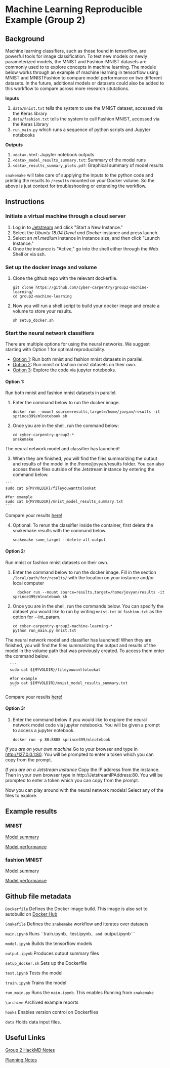 # Machine Learning Reproducible Example (Group 2) 
## Background
Machine learning classifiers, such as those found in tensorflow, are powerful tools for image classification. To test new models or newly parameterized models, the MNIST and Fashion-MNIST datasets are commonly used to to explore concepts in machine learning. The module below works through an example of machine learning in tensorflow using MNIST and MNISTFashion to compare model performance on two different datasets. In the future, additional models or datasets could also be added to this workflow to compare across more research situtations. 

**Inputs**
  1. ```data/mnist.txt``` tells the system to use the MNIST dataset, accessed via the Keras library
  2. ```data/fashion.txt``` tells the system to call Fashion MNIST, accessed via the Keras Library
  3. ```run_main.py``` which runs a sequence of python scripts and Jupyter notebooks
  
  
**Outputs**
  1. ```<data>.html```: Jupyter notebook outputs
  2. ```<data>_model_results_summary.txt```: Summary of the model runs
  3. ```<data>_results_summary_plots.pdf```: Graphical summary of model results
  
  ```snakemake``` will take care of supplying the inputs to the python code and printing the results to ```/results``` mounted on your Docker volume. So the above is just context for troubleshooting or extending the workflow. 
  
## Instructions

### Initiate a virtual machine through a cloud server
  1. Log in to [Jetstream](https://use.jetstream-cloud.org/application/dashboard) and click "Start a New Instance."
  2. Select the _Ubuntu 18.04 Devel and Docker_ instance and press launch.
  3. Select an _m1.medium_ instance in instance size, and then click "Launch Instance."
  4. Once the instance is "Active," go into the shell either through the Web Shell or via ssh.
  
### Set up the docker image and volume ###
  
  1. Clone the github repo with the relevant dockerfile.
  
     ```
     git clone https://github.com/cyber-carpentry/group2-machine-learning/
     cd group2-machine-learning
     ```
  
  2. Now you will run a shell script to build your docker image and create a volume to store your results. 

     ```
     sh setup_docker.sh
     ```
  
### Start the neural network classifiers ###    
 
 There are multiple options for using the neural networks. We suggest starting with Option 1 for optimal reproducibility. 
  - [Option 1](README.md#option-1): Run both mnist and fashion mnist datasets in parallel.
  - [Option 2](README.md#option-2): Run mnist or fashion mnist datasets on their own.
  - [Option 3](README.md#option-3): Explore the code via jupyter notebooks.
 
#### **Option 1:** ####
 Run both mnist and fashion mnist datasets in parallel. 

  1. Enter the command below to run the docker image.
 
     ``` 
     docker run --mount source=results,target=/home/jovyan/results -it sprince399/mlnotebook sh
     ```
    
  2. Once you are in the shell, run the command below:
     
     ```
     cd cyber-carpentry-group2-*
     snakemake
     ```
     
   The neural network model and classifier has launched!
   
  3. When they are finished, you will find the files summarizing the output and results of the model in the /home/jovyan/results folder. You can also access these files outside of the Jetstream instance by entering the command below.
  
    ```
    sudo cat ${MYVOLDIR}/fileyouwanttolookat

    #for example
    sudo cat ${MYVOLDIR}/mnist_model_results_summary.txt
    ```
      
  Compare your results [here!](README.md#example-results)  
  
  4. Optional: To rerun the classifier inside the container, first delete the snakemake results with the command below.
    
     ```
     snakemake some_target --delete-all-output
     ```
  
  
#### **Option 2:** ####
Run mnist or fashion mnist datasets on their own.

 1. Enter the command below to run the docker image. Fill in the section `/local/path/for/results/` with the location on your instance and/or local computer 
 
     ``` 
       docker run --mount source=results,target=/home/jovyan/results -it sprince399/mlnotebook sh
     ```
    
 2. Once you are in the shell, run the commands below. You can specify the dataset you would like to run by writing ```mnist.txt``` or ```fashion.txt``` as the option for --int_param. 
 
      ```
      cd cyber-carpentry-group2-machine-learning-*
      python run_main.py mnist.txt
      ```
  The neural network model and classifier has launched! When they are finished, you will find the files summarizing the output and results of the model in the volume path that was previously created. To access them enter the command below.
  
      ```
      sudo cat ${MYVOLDIR}/fileyouwanttolookat

      #for example
      sudo cat ${MYVOLDIR}/mnist_model_results_summary.txt
      ```
  
  Compare your results [here!](README.md#example-results)   

#### **Option 3:** ####

  1. Enter the command below if you would like to explore the neural network model code via jupyter notebooks. You will be given a prompt to access a jupyter notebook.
     
       ```
       docker run -p 80:8888 sprince399/mlnotebook
       ```
              
  _If you are on your own machine_ 
  Go to your browser and type in http://127.0.0.1:80. You will be prompted to enter a token which you can copy from the prompt. 
        
   _If you are on a Jetstream instance_
   Copy the IP address from the instance. Then in your own browser type in http://JetstreamIPAddress:80. You will be prompted to enter a token which you can copy from the prompt. 
            
 Now you can play around with the neural network models! Select any of the files to explore. 
   
## Example results ##

### MNIST ###
[Model summary](results/mnist_model_results_summary.txt)

[Model performance](results/mnist_results_summary_plots.pdf)

### fashion MNIST ###
[Model summary](results/fashion_model_results_summary.txt)

[Model performance](results/fashion_results_summary_plots.pdf)

## Github file metadata
```Dockerfile``` Defines the Docker image build. This image is also set to autobuild on [Docker Hub](https://hub.docker.com/r/sprince399/mlnotebook)

```Snakefile``` Defines the ```snakemake``` workflow and iterates over datasets

```main.ipynb``` Runs ``train.ipynb```, ```test.ipynb```, and ```output.ipynb```

```model.ipynb``` Builds the tensorflow models

```output.ipynb``` Produces output summary files

```setup_docker.sh``` Sets up the Dockerfile

```test.ipynb``` Tests the model

```train.ipynb``` Trains the model

```run_main.py``` Runs the ```main.ipynb```. This enables Running from  ```snakemake```

```\archive``` Archived example reports

```hooks``` Enables version control on Dockerfiles

```data``` Holds data input files. 


## Useful Links

[Group 2 HackMD Notes](https://hackmd.io/@stephprince/r1BFBO7MH)

[Planning Notes](https://hackmd.io/8IlRqMagSr-wxBMXtmtgnA?both#Planning)

